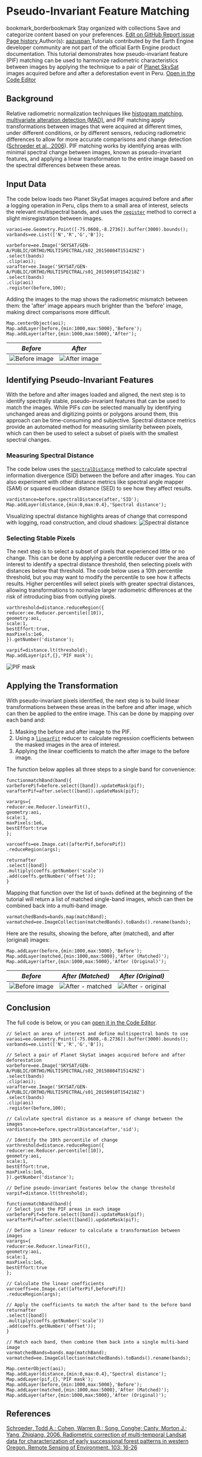  
#  Pseudo-Invariant Feature Matching
bookmark_borderbookmark Stay organized with collections  Save and categorize content based on your preferences.
[ Edit on GitHub ](https://github.com/google/earthengine-community/edit/master/tutorials/pseudo-invariant-feature-matching/index.md "Contribute to this article on GitHub.")
[ Report issue ](https://github.com/google/earthengine-community/issues/new?title=Issue%20with%20tutorials/pseudo-invariant-feature-matching/index.md&body=Issue%20Description "Report an issue with this article on GitHub.")
[ Page history ](https://github.com/google/earthengine-community/commits/master/tutorials/pseudo-invariant-feature-matching/index.md "View changes to this article over time.")
Author(s): [ aazuspan ](https://github.com/aazuspan "View the profile for aazuspan on GitHub")
Tutorials contributed by the Earth Engine developer community are not part of the official Earth Engine product documentation. 
This tutorial demonstrates how pseudo-invariant feature (PIF) matching can be used to harmonize radiometric characteristics between images by applying the technique to a pair of [Planet SkySat](https://developers.google.com/earth-engine/datasets/catalog/SKYSAT_GEN-A_PUBLIC_ORTHO_MULTISPECTRAL) images acquired before and after a deforestation event in Peru.
[Open in the Code Editor](https://code.earthengine.google.com/2519effefdc6e25ad98eb07b23a21999)
## Background
Relative radiometric normalization techniques like [histogram matching](https://developers.google.com/earth-engine/tutorials/community/histogram-matching), [multivariate alteration detection (MAD)](https://developers.google.com/earth-engine/tutorials/community/imad-tutorial-pt1), and PIF matching apply transformations between images that were acquired at different times, under different conditions, or by different sensors, reducing radiometric differences to allow for more accurate comparisons and change detection ([Schroeder et al., 2006](https://developers.google.com/earth-engine/tutorials/community/pseudo-invariant-feature-matching#references)). PIF matching works by identifying areas with minimal spectral change between images, known as pseudo-invariant features, and applying a linear transformation to the entire image based on the spectral differences between these areas.
## Input Data
The code below loads two Planet SkySat images acquired before and after a logging operation in Peru, clips them to a small area of interest, selects the relevant multispectral bands, and uses the [`register`](https://developers.google.com/earth-engine/apidocs/ee-image-register) method to correct a slight misregistration between images.
```
varaoi=ee.Geometry.Point([-75.0608,-8.2736]).buffer(3000).bounds();
varbands=ee.List(['N','R','G','B']);

varbefore=ee.Image('SKYSAT/GEN-A/PUBLIC/ORTHO/MULTISPECTRAL/s02_20150804T151429Z')
.select(bands)
.clip(aoi);
varafter=ee.Image('SKYSAT/GEN-A/PUBLIC/ORTHO/MULTISPECTRAL/s01_20150910T154218Z')
.select(bands)
.clip(aoi)
.register(before,100);

```

Adding the images to the map shows the radiometric mismatch between them: the 'after' image appears much brighter than the 'before' image, making direct comparisons more difficult.
```
Map.centerObject(aoi);
Map.addLayer(before,{min:1000,max:5000},'Before');
Map.addLayer(after,{min:1000,max:5000},'After');

```

_Before_ | _After_  
---|---  
![Before image](https://developers.google.com/static/earth-engine/tutorials/community/pseudo-invariant-feature-matching/pif_target.png) | ![After image](https://developers.google.com/static/earth-engine/tutorials/community/pseudo-invariant-feature-matching/pif_source.png)  
## Identifying Pseudo-Invariant Features
With the before and after images loaded and aligned, the next step is to identify spectrally stable, pseudo-invariant features that can be used to match the images. While PIFs _can_ be selected manually by identifying unchanged areas and digitizing points or polygons around them, this approach can be time-consuming and subjective. Spectral distance metrics provide an automated method for measuring similarity between pixels, which can then be used to select a subset of pixels with the smallest spectral changes.
### Measuring Spectral Distance
The code below uses the [`spectralDistance`](https://developers.google.com/earth-engine/apidocs/ee-image-spectraldistance) method to calculate spectral information divergence (SID) between the before and after images. You can also experiment with other distance metrics like spectral angle mapper (SAM) or squared euclidean distance (SED) to see how they affect results.
```
vardistance=before.spectralDistance(after,'SID');
Map.addLayer(distance,{min:0,max:0.4},'Spectral distance');

```

Visualizing spectral distance highlights areas of change that correspond with logging, road construction, and cloud shadows:
![Spectral distance](https://developers.google.com/static/earth-engine/tutorials/community/pseudo-invariant-feature-matching/pif_distance.png)
### Selecting Stable Pixels
The next step is to select a subset of pixels that experienced little or no change. This can be done by applying a percentile reducer over the area of interest to identify a spectral distance threshold, then selecting pixels with distances below that threshold. The code below uses a 10th percentile threshold, but you may want to modify the percentile to see how it affects results. Higher percentiles will select pixels with greater spectral distances, allowing transformations to normalize larger radiometric differences at the risk of introducing bias from outlying pixels.
```
varthreshold=distance.reduceRegion({
reducer:ee.Reducer.percentile([10]),
geometry:aoi,
scale:1,
bestEffort:true,
maxPixels:1e6,
}).getNumber('distance');

varpif=distance.lt(threshold);
Map.addLayer(pif,{},'PIF mask');

```

![PIF mask](https://developers.google.com/static/earth-engine/tutorials/community/pseudo-invariant-feature-matching/pif_mask.png)
## Applying the Transformation
With pseudo-invariant pixels identified, the next step is to build linear transformations between these areas in the before and after image, which can then be applied to the entire image. This can be done by mapping over each band and:
  1. Masking the before and after image to the PIF.
  2. Using a [`linearFit`](https://developers.google.com/earth-engine/apidocs/ee-reducer-linearfit) reducer to calculate regression coefficients between the masked images in the area of interest.
  3. Applying the linear coefficients to match the after image to the before image.


The function below applies all three steps to a single band for convenience:
```
functionmatchBand(band){
varbeforePif=before.select([band]).updateMask(pif);
varafterPif=after.select([band]).updateMask(pif);

varargs={
reducer:ee.Reducer.linearFit(),
geometry:aoi,
scale:1,
maxPixels:1e6,
bestEffort:true
};

varcoeffs=ee.Image.cat([afterPif,beforePif])
.reduceRegion(args);

returnafter
.select([band])
.multiply(coeffs.getNumber('scale'))
.add(coeffs.getNumber('offset'));
}

```

Mapping that function over the list of `bands` defined at the beginning of the tutorial will return a list of matched single-band images, which can then be combined back into a multi-band image.
```
varmatchedBands=bands.map(matchBand);
varmatched=ee.ImageCollection(matchedBands).toBands().rename(bands);

```

Here are the results, showing the before, after (matched), and after (original) images:
```
Map.addLayer(before,{min:1000,max:5000},'Before');
Map.addLayer(matched,{min:1000,max:5000},'After (Matched)');
Map.addLayer(after,{min:1000,max:5000},'After (Original)');

```

_Before_ | _After (Matched)_ | _After (Original)_  
---|---|---  
![Before image](https://developers.google.com/static/earth-engine/tutorials/community/pseudo-invariant-feature-matching/pif_target.png) | ![After - matched](https://developers.google.com/static/earth-engine/tutorials/community/pseudo-invariant-feature-matching/pif_matched.png) | ![After - original](https://developers.google.com/static/earth-engine/tutorials/community/pseudo-invariant-feature-matching/pif_source.png)  
## Conclusion
The full code is below, or you can [open it in the Code Editor](https://code.earthengine.google.com/2519effefdc6e25ad98eb07b23a21999).
```
// Select an area of interest and define multispectral bands to use
varaoi=ee.Geometry.Point([-75.0608,-8.2736]).buffer(3000).bounds();
varbands=ee.List(['N','R','G','B']);

// Select a pair of Planet SkySat images acquired before and after deforestation
varbefore=ee.Image('SKYSAT/GEN-A/PUBLIC/ORTHO/MULTISPECTRAL/s02_20150804T151429Z')
.select(bands)
.clip(aoi);
varafter=ee.Image('SKYSAT/GEN-A/PUBLIC/ORTHO/MULTISPECTRAL/s01_20150910T154218Z')
.select(bands)
.clip(aoi)
.register(before,100);

// Calculate spectral distance as a measure of change between the images
vardistance=before.spectralDistance(after,'sid');

// Identify the 10th percentile of change
varthreshold=distance.reduceRegion({
reducer:ee.Reducer.percentile([10]),
geometry:aoi,
scale:1,
bestEffort:true,
maxPixels:1e6,
}).getNumber('distance');

// Define pseudo-invariant features below the change threshold
varpif=distance.lt(threshold);

functionmatchBand(band){
// Select just the PIF areas in each image
varbeforePif=before.select([band]).updateMask(pif);
varafterPif=after.select([band]).updateMask(pif);

// Define a linear reducer to calculate a transformation between images
varargs={
reducer:ee.Reducer.linearFit(),
geometry:aoi,
scale:1,
maxPixels:1e6,
bestEffort:true
};

// Calculate the linear coefficients
varcoeffs=ee.Image.cat([afterPif,beforePif])
.reduceRegion(args);

// Apply the coefficients to match the after band to the before band
returnafter
.select([band])
.multiply(coeffs.getNumber('scale'))
.add(coeffs.getNumber('offset'));
}

// Match each band, then combine them back into a single multi-band image
varmatchedBands=bands.map(matchBand);
varmatched=ee.ImageCollection(matchedBands).toBands().rename(bands);

Map.centerObject(aoi);
Map.addLayer(distance,{min:0,max:0.4},'Spectral distance');
Map.addLayer(pif,{},'PIF mask');
Map.addLayer(before,{min:1000,max:5000},'Before');
Map.addLayer(matched,{min:1000,max:5000},'After (Matched)');
Map.addLayer(after,{min:1000,max:5000},'After (Original)');

```

## References
[Schroeder, Todd A.; Cohen, Warren B.; Song, Conghe; Canty, Morton J.; Yang, Zhiqiang. 2006. Radiometric correction of multi-temporal Landsat data for characterization of early successional forest patterns in western Oregon. Remote Sensing of Environment. 103: 16-26](https://www.fs.usda.gov/research/treesearch/27231)
